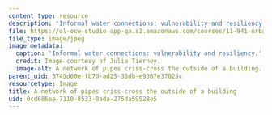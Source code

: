 ```yaml
---
content_type: resource
description: 'Informal water connections: vulnerability and resiliency. MIT Student'
file: https://ol-ocw-studio-app-qa.s3.amazonaws.com/courses/11-941-urban-climate-adaptation-spring-2011/0cd686ae711085338ada275da59528e5_pipes1.jpg
file_type: image/jpeg
image_metadata:
  caption: 'Informal water connections: vulnerability and resiliency.'
  credit: Image courtesy of Julia Tierney.
  image-alt: A network of pipes criss-cross the outside of a building.
parent_uid: 3745d60e-fb70-ad25-33db-e9367e37025c
resourcetype: Image
title: A network of pipes criss-cross the outside of a building
uid: 0cd686ae-7110-8533-8ada-275da59528e5
---
```

